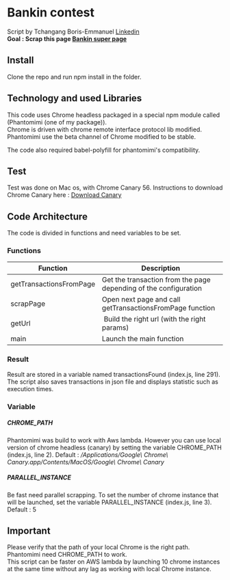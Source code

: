 # Bankin contest
Script by Tchangang Boris-Emmanuel [Linkedin](https://www.linkedin.com/in/boris-emmanuel-tchangang-90886a83)<br>
**Goal : Scrap this page [Bankin super page](https://web.bankin.com/challenge/index.html)**

## Install
Clone the repo and run npm install in the folder.

## Technology and used Libraries
This code uses Chrome headless packaged in a special npm module called (Phantomimi (one of my package)).<br/>
Chrome is driven with chrome remote interface protocol lib modified.<br/>
Phantomimi use the beta channel of Chrome modified to be stable.<br/>

The code also required babel-polyfill for phantomimi's compatibility.

## Test
Test was done on Mac os, with Chrome Canary 56. Instructions to download Chrome Canary here : [Download Canary](https://www.google.fr/chrome/browser/canary.html)

## Code Architecture
The code is divided in functions and need variables to be set. 

### Functions

Function | Description
------------ | -------------
getTransactionsFromPage | Get the transaction from the page depending of the configuration
scrapPage | Open next page and call getTransactionsFromPage function
getUrl | Build the right url (with the right params)
main | Launch the main function

### Result
Result are stored in a variable named transactionsFound (index.js, line 291).
The script also saves transactions in json file and displays statistic such as execution times.

### Variable
##### CHROME_PATH
Phantomimi was build to work with Aws lambda. However you can use local version of chrome headless (canary) by setting the variable CHROME_PATH (index.js, line 2). Default : */Applications/Google\ Chrome\ Canary.app/Contents/MacOS/Google\ Chrome\ Canary*<br>


##### PARALLEL_INSTANCE
Be fast need parallel scrapping. To set the number of chrome instance that will be launched, set the variable PARALLEL_INSTANCE (index.js, line 3). Default : 5<br/>


## Important
Please verify that the path of your local Chrome is the right path. Phantomimi need CHROME_PATH to work. <br/>
This script can be faster on AWS lambda by launching 10 chrome instances at the same time without any lag as working with local Chrome instance.

